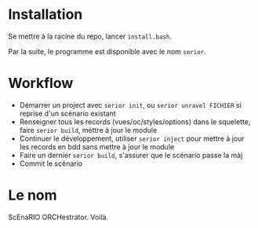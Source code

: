 # Installation
Se mettre à la racine du repo, lancer `install.bash`.

Par la suite, le programme est disponible avec le nom `serior`.

# Workflow
- Démarrer un project avec `serior init`, ou `serior unravel FICHIER` si reprise d'un scénario existant
- Renseigner tous les records (vues/oc/styles/options) dans le squelette, faire `serior build`, mettre à jour le module
- Continuer le développement, utiliser `serior inject` pour mettre à jour les records en bdd sans mettre à jour le module
- Faire un dernier `serior build`, s'assurer que le scénario passe la màj
- Commit le scénario

# Le nom
ScEnaRIO ORCHestrator. Voilà.
